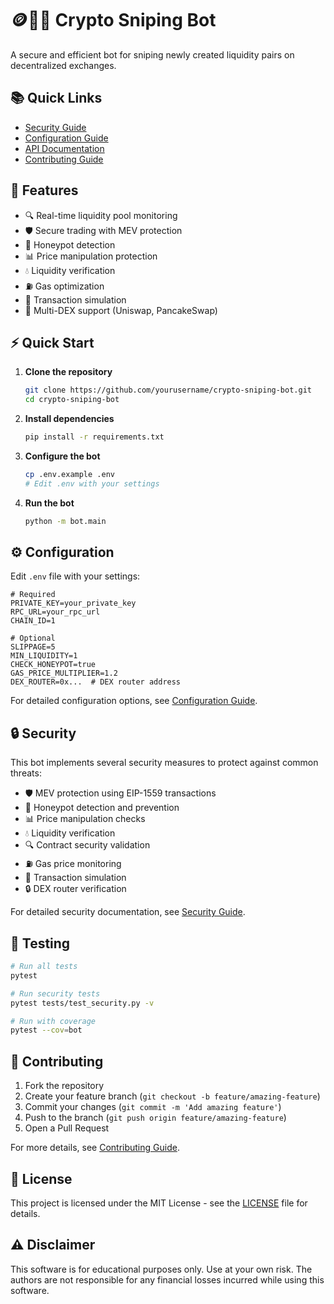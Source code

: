 # 🪙️🔫🤖 Crypto Sniping Bot

A secure and efficient bot for sniping newly created liquidity pairs on decentralized exchanges.

## 📚 Quick Links

- [Security Guide](docs/security.md)
- [Configuration Guide](docs/configuration.md)
- [API Documentation](docs/api.md)
- [Contributing Guide](docs/contributing.md)

## 🚀 Features

- 🔍 Real-time liquidity pool monitoring
- 🛡️ Secure trading with MEV protection
- 🚫 Honeypot detection
- 📊 Price manipulation protection
- 💧 Liquidity verification
- ⛽ Gas optimization
- 🔄 Transaction simulation
- 🔄 Multi-DEX support (Uniswap, PancakeSwap)

## ⚡ Quick Start

1. **Clone the repository**
   ```bash
   git clone https://github.com/yourusername/crypto-sniping-bot.git
   cd crypto-sniping-bot
   ```

2. **Install dependencies**
   ```bash
   pip install -r requirements.txt
   ```

3. **Configure the bot**
   ```bash
   cp .env.example .env
   # Edit .env with your settings
   ```

4. **Run the bot**
   ```bash
   python -m bot.main
   ```

## ⚙️ Configuration

Edit `.env` file with your settings:

```env
# Required
PRIVATE_KEY=your_private_key
RPC_URL=your_rpc_url
CHAIN_ID=1

# Optional
SLIPPAGE=5
MIN_LIQUIDITY=1
CHECK_HONEYPOT=true
GAS_PRICE_MULTIPLIER=1.2
DEX_ROUTER=0x...  # DEX router address
```

For detailed configuration options, see [Configuration Guide](docs/configuration.md).

## 🔒 Security

This bot implements several security measures to protect against common threats:

- 🛡️ MEV protection using EIP-1559 transactions
- 🚫 Honeypot detection and prevention
- 📊 Price manipulation checks
- 💧 Liquidity verification
- 🔍 Contract security validation
- ⛽ Gas price monitoring
- 🔄 Transaction simulation
- 🔒 DEX router verification

For detailed security documentation, see [Security Guide](docs/security.md).

## 🧪 Testing

```bash
# Run all tests
pytest

# Run security tests
pytest tests/test_security.py -v

# Run with coverage
pytest --cov=bot
```

## 🤝 Contributing

1. Fork the repository
2. Create your feature branch (`git checkout -b feature/amazing-feature`)
3. Commit your changes (`git commit -m 'Add amazing feature'`)
4. Push to the branch (`git push origin feature/amazing-feature`)
5. Open a Pull Request

For more details, see [Contributing Guide](docs/contributing.md).

## 📄 License

This project is licensed under the MIT License - see the [LICENSE](LICENSE) file for details.

## ⚠️ Disclaimer

This software is for educational purposes only. Use at your own risk. The authors are not responsible for any financial losses incurred while using this software.
